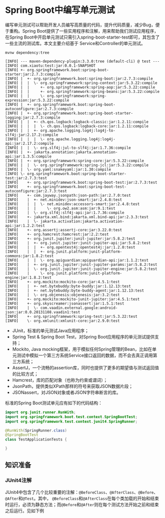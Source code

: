 # Spring Boot中编写单元测试

编写单元测试可以帮助开发人员编写高质量的代码，提升代码质量，减少Bug，便于重构。Spring Boot提供了一些实用程序和注解，用来帮助我们测试应用程序，在Spring Boot中开启单元测试只需引入spring-boot-starter-test即可，其包含了一些主流的测试库。本文主要介绍基于 Service和Controller的单元测试。

`mvnw dependency:tree`

```
[INFO] --- maven-dependency-plugin:3.3.0:tree (default-cli) @ test ---
[INFO] com.xiaotu:test:jar:0.0.1-SNAPSHOT
[INFO] +- org.springframework.boot:spring-boot-starter:jar:2.7.3:compile
[INFO] |  +- org.springframework.boot:spring-boot:jar:2.7.3:compile
[INFO] |  |  \- org.springframework:spring-context:jar:5.3.22:compile
[INFO] |  |     +- org.springframework:spring-aop:jar:5.3.22:compile
[INFO] |  |     +- org.springframework:spring-beans:jar:5.3.22:compile
[INFO] |  |     \- org.springframework:spring-expression:jar:5.3.22:compile
[INFO] |  +- org.springframework.boot:spring-boot-autoconfigure:jar:2.7.3:compile
[INFO] |  +- org.springframework.boot:spring-boot-starter-logging:jar:2.7.3:compile
[INFO] |  |  +- ch.qos.logback:logback-classic:jar:1.2.11:compile
[INFO] |  |  |  \- ch.qos.logback:logback-core:jar:1.2.11:compile
[INFO] |  |  +- org.apache.logging.log4j:log4j-to-slf4j:jar:2.17.2:compile
[INFO] |  |  |  \- org.apache.logging.log4j:log4j-api:jar:2.17.2:compile
[INFO] |  |  \- org.slf4j:jul-to-slf4j:jar:1.7.36:compile
[INFO] |  +- jakarta.annotation:jakarta.annotation-api:jar:1.3.5:compile
[INFO] |  +- org.springframework:spring-core:jar:5.3.22:compile
[INFO] |  |  \- org.springframework:spring-jcl:jar:5.3.22:compile
[INFO] |  \- org.yaml:snakeyaml:jar:1.30:compile
[INFO] \- org.springframework.boot:spring-boot-starter-test:jar:2.7.3:test
[INFO]    +- org.springframework.boot:spring-boot-test:jar:2.7.3:test
[INFO]    +- org.springframework.boot:spring-boot-test-autoconfigure:jar:2.7.3:test
[INFO]    +- com.jayway.jsonpath:json-path:jar:2.7.0:test
[INFO]    |  +- net.minidev:json-smart:jar:2.4.8:test
[INFO]    |  |  \- net.minidev:accessors-smart:jar:2.4.8:test
[INFO]    |  |     \- org.ow2.asm:asm:jar:9.1:test
[INFO]    |  \- org.slf4j:slf4j-api:jar:1.7.36:compile
[INFO]    +- jakarta.xml.bind:jakarta.xml.bind-api:jar:2.3.3:test
[INFO]    |  \- jakarta.activation:jakarta.activation-api:jar:1.2.2:test
[INFO]    +- org.assertj:assertj-core:jar:3.22.0:test
[INFO]    +- org.hamcrest:hamcrest:jar:2.2:test
[INFO]    +- org.junit.jupiter:junit-jupiter:jar:5.8.2:test
[INFO]    |  +- org.junit.jupiter:junit-jupiter-api:jar:5.8.2:test
[INFO]    |  |  +- org.opentest4j:opentest4j:jar:1.2.0:test
[INFO]    |  |  +- org.junit.platform:junit-platform-commons:jar:1.8.2:test
[INFO]    |  |  \- org.apiguardian:apiguardian-api:jar:1.1.2:test
[INFO]    |  +- org.junit.jupiter:junit-jupiter-params:jar:5.8.2:test
[INFO]    |  \- org.junit.jupiter:junit-jupiter-engine:jar:5.8.2:test
[INFO]    |     \- org.junit.platform:junit-platform-engine:jar:1.8.2:test
[INFO]    +- org.mockito:mockito-core:jar:4.5.1:test
[INFO]    |  +- net.bytebuddy:byte-buddy:jar:1.12.13:test
[INFO]    |  +- net.bytebuddy:byte-buddy-agent:jar:1.12.13:test
[INFO]    |  \- org.objenesis:objenesis:jar:3.2:test
[INFO]    +- org.mockito:mockito-junit-jupiter:jar:4.5.1:test
[INFO]    +- org.skyscreamer:jsonassert:jar:1.5.1:test
[INFO]    |  \- com.vaadin.external.google:android-json:jar:0.0.20131108.vaadin1:test
[INFO]    +- org.springframework:spring-test:jar:5.3.22:test
[INFO]    \- org.xmlunit:xmlunit-core:jar:2.9.0:test
```

- JUnit，标准的单元测试Java应用程序；
- Spring Test & Spring Boot Test，对Spring Boot应用程序的单元测试提供支持；
- Mockito, Java mocking框架，用于模拟任何Spring管理的Bean，比如在单元测试中模拟一个第三方系统Service接口返回的数据，而不会去真正调用第三方系统；
- AssertJ，一个流畅的assertion库，同时也提供了更多的期望值与测试返回值的比较方式；
- Hamcrest，库的匹配对象（也称为约束或谓词）；
- JsonPath，提供类似XPath那样的符号来获取JSON数据片段；
- JSONassert，对JSON对象或者JSON字符串断言的库。



标准的Spring Boot测试单元应有如下的代码结构：

```java
import org.junit.runner.RunWith;
import org.springframework.boot.test.context.SpringBootTest;
import org.springframework.test.context.junit4.SpringRunner;

@RunWith(SpringRunner.class)
@SpringBootTest
class TestApplicationTests {

}
```

## 知识准备

### JUnit4注解

JUnit4中包含了几个比较重要的注解：`@BeforeClass`、`@AfterClass`、`@Before`、`@After`和`@Test`。其中， `@BeforeClass`和`@AfterClass`在每个类加载的开始和结束时运行，必须为静态方法；而`@Before`和`@After`则在每个测试方法开始之前和结束之后运行。见如下例